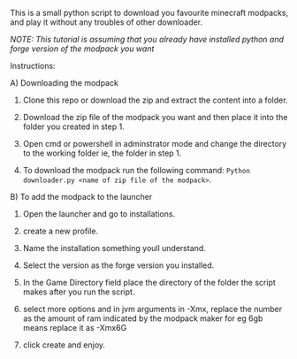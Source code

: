 This is a small python script to download you favourite minecraft modpacks, and play it without any troubles of other downloader.

*NOTE: This tutorial is assuming that you already have installed python and forge version of the modpack you want*

Instructions:

A) Downloading the modpack
    
   1) Clone this repo or download the zip and extract the content into a folder.

   2) Download the zip file of the modpack you want and then place it into the folder you created in step 1.

   3) Open cmd or powershell in adminstrator mode and change the directory to the working folder ie, the folder in step 1.

   4)  To download the modpack run the following command: `Python downloader.py <name of zip file of the modpack>`.

B) To add the modpack to the launcher

   1) Open the launcher and go to installations.
    
   2) create a new profile.
    
   3) Name the installation something youll understand.
    
   4) Select the version as the forge version you installed.
    
   5) In the Game Directory field place the directory of the folder the script makes after you run the script. 
    
   6) select more options and in jvm arguments in -Xmx, replace the number as the amount of ram indicated by the modpack maker for eg 6gb means replace it as -Xmx6G
    
   7) click create and enjoy.
